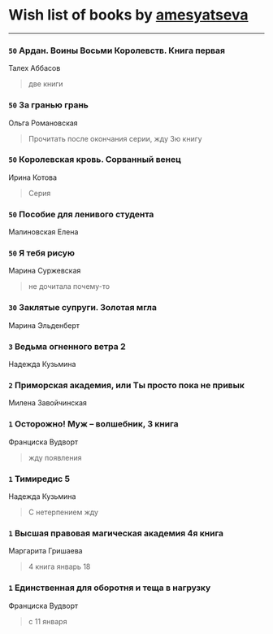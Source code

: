 # Wish list of books by [amesyatseva](http://vk.com/id3358937)
---

### `50` Ардан. Воины Восьми Королевств. Книга первая
Талех Аббасов
> две книги

### `50` За гранью грань
Ольга Романовская
> Прочитать после окончания серии, жду 3ю книгу

### `50` Королевская кровь. Сорванный венец
Ирина Котова
> Серия

### `50` Пособие для ленивого студента
Малиновская Елена

### `50` Я тебя рисую
Марина Суржевская
> не дочитала почему-то

### `30` Заклятые супруги. Золотая мгла
Марина Эльденберт

### `3` Ведьма огненного ветра 2
Надежда Кузьмина

### `2` Приморская академия, или Ты просто пока не привык
Милена Завойчинская

### `1` Осторожно! Муж – волшебник, 3 книга
Франциска Вудворт
> жду появления

### `1` Тимиредис 5
Надежда Кузьмина
> С нетерпением жду

### `1` Высшая правовая магическая академия 4я книга
Маргарита Гришаева
> 4 книга январь 18

### `1` Единственная для оборотня и теща в нагрузку
Франциска Вудворт
> с 11 января

